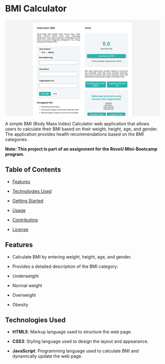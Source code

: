 #  BMI Calculator

![BMI Calculator](Screenshot_2024-08-15_172234.png)

A simple BMI (Body Mass Index) Calculator web application that allows users to calculate their BMI based on their weight, height, age, and gender. The application provides health recommendations based on the BMI categories. 

**Note: This project is part of an assignment for the RevoU Mini-Bootcamp program.**

##  Table of Contents

-  [Features](#features)

-  [Technologies Used](#technologies-used)

-  [Getting Started](#getting-started)

-  [Usage](#usage)

-  [Contributing](#contributing)

-  [License](#license)

##  Features

- Calculate BMI by entering weight, height, age, and gender.

- Provides a detailed description of the BMI category:

- Underweight

- Normal weight

- Overweight

- Obesity

##  Technologies Used

-  **HTML5**: Markup language used to structure the web page.

-  **CSS3**: Styling language used to design the layout and appearance.

-  **JavaScript**: Programming language used to calculate BMI and dynamically update the web page.